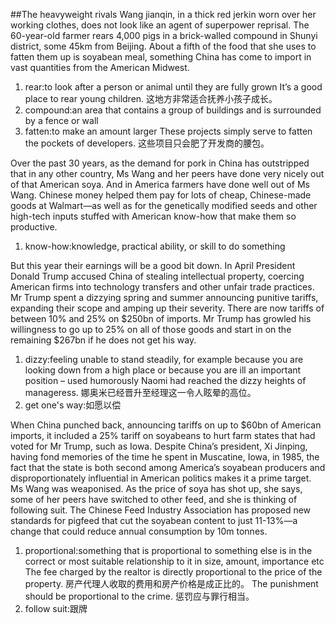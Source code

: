##The heavyweight rivals
Wang jianqin, in a thick red jerkin worn over her working clothes, does not look like an agent of superpower reprisal. The 60-year-old farmer rears 4,000 pigs in a brick-walled compound in Shunyi district, some 45km from Beijing. About a fifth of the food that she uses to fatten them up is soyabean meal, something China has come to import in vast quantities from the American Midwest.
1. rear:to look after a person or animal until they are fully grown
It’s a good place to rear young children.
这地方非常适合抚养小孩子成长。
2. compound:an area that contains a group of buildings and is surrounded by a fence or wall
3. fatten:to make an amount larger
These projects simply serve to fatten the pockets of developers. 
这些项目只会肥了开发商的腰包。

Over the past 30 years, as the demand for pork in China has outstripped that in any other country, Ms Wang and her peers have done very nicely out of that American soya. And in America farmers have done well out of Ms Wang. Chinese money helped them pay for lots of cheap, Chinese-made goods at Walmart—as well as for the genetically modified seeds and other high-tech inputs stuffed with American know-how that make them so productive.
1. know-how:knowledge, practical ability, or skill to do something

But this year their earnings will be a good bit down. In April President Donald Trump accused China of stealing intellectual property, coercing American firms into technology transfers and other unfair trade practices. Mr Trump spent a dizzying spring and summer announcing punitive tariffs, expanding their scope and amping up their severity. There are now tariffs of between 10% and 25% on $250bn of imports. Mr Trump has growled his willingness to go up to 25% on all of those goods and start in on the remaining $267bn if he does not get his way.
1. dizzy:feeling unable to stand steadily, for example because you are looking down from a high place or because you are ill
an important position – used humorously
Naomi had reached the dizzy heights of manageress. 
娜奥米已经晋升至经理这一令人眩晕的高位。
2. get one's way:如愿以偿

When China punched back, announcing tariffs on up to $60bn of American imports, it included a 25% tariff on soyabeans to hurt farm states that had voted for Mr Trump, such as Iowa. Despite China’s president, Xi Jinping, having fond memories of the time he spent in Muscatine, Iowa, in 1985, the fact that the state is both second among America’s soyabean producers and disproportionately influential in American politics makes it a prime target. Ms Wang was weaponised. As the price of soya has shot up, she says, some of her peers have switched to other feed, and she is thinking of following suit. The Chinese Feed Industry Association has proposed new standards for pigfeed that cut the soyabean content to just 11-13%—a change that could reduce annual consumption by 10m tonnes.
1. proportional:something that is proportional to something else is in the correct or most suitable relationship to it in size, amount, importance etc
The fee charged by the realtor is directly proportional to the price of the property. 
房产代理人收取的费用和房产价格是成正比的。
The punishment should be proportional to the crime. 
惩罚应与罪行相当。
2. follow suit:跟牌